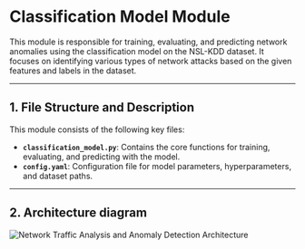 # Classification Model Module

This module is responsible for training, evaluating, and predicting network anomalies using the classification model on the NSL-KDD dataset. It focuses on identifying various types of network attacks based on the given features and labels in the dataset.

---

## 1. File Structure and Description

This module consists of the following key files:

- **`classification_model.py`**: Contains the core functions for training, evaluating, and predicting with the model.
- **`config.yaml`**: Configuration file for model parameters, hyperparameters, and dataset paths.

---

## 2. Architecture diagram

![Network Traffic Analysis and Anomaly Detection Architecture](https://github.com/user-attachments/assets/08d42504-b17b-47ca-a5fe-b13dfd0ae889)

